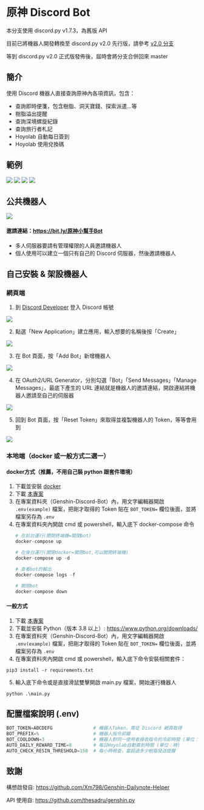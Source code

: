 # 原神 Discord Bot
本分支使用 discord.py v1.7.3，為舊版 API

目前已將機器人開發轉換至 discord.py v2.0 先行版，請參考 [v2.0 分支](https://github.com/KT-Yeh/Genshin-Discord-Bot/tree/discord.py_v2.0)

等到 discord.py v2.0 正式版發佈後，屆時會將分支合併回來 master

## 簡介
使用 Discord 機器人直接查詢原神內各項資訊，包含：
- 查詢即時便箋，包含樹脂、洞天寶錢、探索派遣...等
- 樹脂溢出提醒
- 查詢深境螺旋紀錄
- 查詢旅行者札記
- Hoyolab 自動每日簽到
- Hoyolab 使用兌換碼

## 範例
![](https://i.imgur.com/QQLBbUn.png)
![](https://i.imgur.com/Ye0HA0G.png)
![](https://i.imgur.com/qHzbvH0.png)
![](https://i.imgur.com/bNY19NW.png)

## 公共機器人
![](https://i.imgur.com/ULhx0EP.png)

#### 邀請連結：https://bit.ly/原神小幫手Bot
- 多人伺服器要請有管理權限的人員邀請機器人
- 個人使用可以建立一個只有自己的 Discord 伺服器，然後邀請機器人

## 自己安裝 & 架設機器人

### 網頁端
1. 到 [Discord Developer](https://discord.com/developers/applications "Discord Developer") 登入 Discord 帳號

![](https://i.imgur.com/dbDHEM3.png)

2. 點選「New Application」建立應用，輸入想要的名稱後按「Create」

![](https://i.imgur.com/BcJcSnU.png)

3. 在 Bot 頁面，按「Add Bot」新增機器人

![](https://i.imgur.com/lsIgGCi.png)

4. 在 OAuth2/URL Generator，分別勾選「Bot」「Send Messages」「Manage Messages」，最底下產生的 URL 連結就是機器人的邀請連結，開啟連結將機器人邀請至自己的伺服器

![](https://i.imgur.com/08fcHs0.png)

5. 回到 Bot 頁面，按「Reset Token」來取得並複製機器人的 Token，等等會用到

![](https://i.imgur.com/BfzjewI.png)


### 本地端（docker 或一般方式二選一）
#### docker方式（推薦，不用自己裝 python 跟套件環境）
1. 下載並安裝 [docker](https://www.docker.com/get-started/)
2. 下載 [本專案](https://github.com/KT-Yeh/Genshin-Discord-Bot/archive/refs/heads/master.zip)
3. 在專案資料夾（Genshin-Discord-Bot）內，用文字編輯器開啟 `.env(example)` 檔案，把剛才取得的 Token 貼在 `BOT_TOKEN=` 欄位後面，並將檔案另存為 `.env`
4. 在專案資料夾內開啟 cmd 或 powershell，輸入底下 docker-compose 命令
    ```python
    # 在前台運行(關閉終端機=關閉bot)
    docker-compose up
    
    # 在後台運行(關閉docker=關閉bot,可以關閉終端機)
    docker-compose up -d
    
    # 查看bot的輸出
    docker-compose logs -f
    
    # 關閉bot
    docker-compose down
    ```

#### 一般方式
1. 下載 [本專案](https://github.com/KT-Yeh/Genshin-Discord-Bot/archive/refs/heads/master.zip)
2. 下載並安裝 Python（版本 3.8 以上）: https://www.python.org/downloads/
3. 在專案資料夾（Genshin-Discord-Bot）內，用文字編輯器開啟 `.env(example)` 檔案，把剛才取得的 Token 貼在 `BOT_TOKEN=` 欄位後面，並將檔案另存為 `.env`
4. 在專案資料夾內開啟 cmd 或 powershell，輸入底下命令安裝相關套件：
```
pip3 install -r requirements.txt
```
5. 輸入底下命令或是直接滑鼠雙擊開啟 main.py 檔案，開始運行機器人
```
python .\main.py
```


## 配置檔案說明 (.env)
```python
BOT_TOKEN=ABCDEFG               # 機器人Token，需從 Discord 網頁取得
BOT_PREFIX=%                    # 機器人指令前綴
BOT_COOLDOWN=3                  # 機器人對同一使用者接收指令的冷卻時間 (單位：秒)
AUTO_DAILY_REWARD_TIME=8        # 每日Hoyolab自動簽到時間 (單位：時)
AUTO_CHECK_RESIN_THRESHOLD=150  # 每小時檢查，當超過多少樹脂發送提醒
```

## 致謝
構想啟發自: https://github.com/Xm798/Genshin-Dailynote-Helper

API 使用自: https://github.com/thesadru/genshin.py
